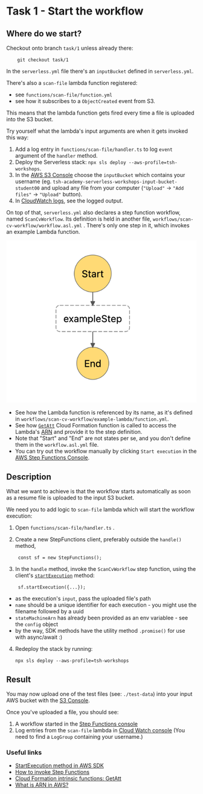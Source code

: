 # Task 1 - Start the workflow

## Where do we start?
Checkout onto branch `task/1` unless already there:
        
        git checkout task/1

In the `serverless.yml` file there's an `inputBucket` defined in `serverless.yml`.

There's also a `scan-file` lambda function registered:
* see `functions/scan-file/function.yml` 
* see how it subscribes to a `ObjectCreated` event from S3.

This means that the lambda function gets fired every time a file is uploaded into the S3 bucket.

Try yourself what the lambda's input arguments are when it gets invoked this way:
1. Add a log entry in `functions/scan-file/handler.ts` to log `event` argument of the `handler` method.
2. Deploy the Serverless stack: `npx sls deploy --aws-profile=tsh-workshops`.
3. In the [AWS S3 Console](https://s3.console.aws.amazon.com/s3/buckets?region=eu-west-1) choose the `inputBucket` which contains your username (eg. `tsh-academy-serverless-workshops-input-bucket-student00` and upload any file from your computer (`"Upload"` -> `"Add files"` -> `"Upload"` button).
4. In [CloudWatch logs](https://eu-west-1.console.aws.amazon.com/cloudwatch), see the logged output.

On top of that, `serverless.yml` also declares a step function workflow, named `ScanCvWorkflow`. Its definition is held in another file, `workflows/scan-cv-workflow/workflow.asl.yml` . There's only one step in it, which invokes an example Lambda function.

<img src="../data/task-1-result.png"/>

* See how the Lambda function is referenced by its name, as it's defined in `workflows/scan-cv-workflow/example-lambda/function.yml`. 
* See how [`GetAtt`](https://docs.aws.amazon.com/AWSCloudFormation/latest/UserGuide/intrinsic-function-reference-getatt.html) Cloud Formation function is called to access the Lambda's [ARN](https://docs.aws.amazon.com/general/latest/gr/aws-arns-and-namespaces.html) and provide it to the step definition.
* Note that "Start" and "End" are not states per se, and you don't define them in the `workflow.asl.yml` file.
* You can try out the workflow manually by clicking `Start execution` in the [AWS Step Functions Console](https://eu-west-1.console.aws.amazon.com/states/home?region=eu-west-1#/statemachines).

## Description
What we want to achieve is that the workflow starts automatically as soon as a resume file is uploaded to the input S3 bucket.

We need you to add logic to `scan-file` lambda which will start the workflow execution:

1. Open `functions/scan-file/handler.ts` .
2. Create a new StepFunctions client, preferably outside the `handle()` method,

        const sf = new StepFunctions(); 

3. In the `handle` method, invoke the `ScanCvWorkflow` step function, using the client's [`startExecution`](https://docs.aws.amazon.com/step-functions/latest/apireference/API_StartExecution.html) method:

        sf.startExecution({...});

* as the execution's `input`, pass the uploaded file's path
* `name` should be a unique identifier for each execution - you might use the filename followed by a uuid
* `stateMachineArn` has already been provided as an env variablee - see the `config` object
* by the way, SDK methods have the utility method `.promise()` for use with async/await :)

4.  Redeploy the stack by running:
   
        npx sls deploy --aws-profile=tsh-workshops

## Result
You may now upload one of the test files (see: `./test-data`) into your input AWS bucket with the [S3 Console](https://s3.console.aws.amazon.com/s3/home?region=eu-west-1). 

Once you've uploaded a file, you should see:
1. A workflow started in the [Step Functions console](https://eu-west-1.console.aws.amazon.com/states/home?region=eu-west-1#/statemachines)
2. Log entries from the `scan-file` lambda in [Cloud Watch console](https://eu-west-1.console.aws.amazon.com/cloudwatch/home?region=eu-west-1#) (You need to find a `LogGroup` containing your username.)

### Useful links
- [StartExecution method in AWS SDK](https://docs.aws.amazon.com/step-functions/latest/apireference/API_StartExecution.html)
- [How to invoke Step Functions](https://docs.aws.amazon.com/step-functions/latest/dg/concepts-invoke-sfn.html)
- [Cloud Formation intrinsic functions: GetAtt](https://docs.aws.amazon.com/AWSCloudFormation/latest/UserGuide/intrinsic-function-reference-getatt.html)
- [What is ARN in AWS?](https://docs.aws.amazon.com/general/latest/gr/aws-arns-and-namespaces.html)
  